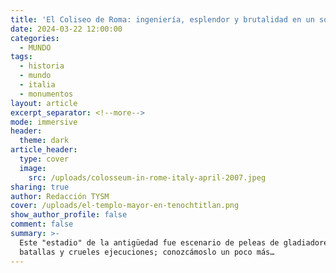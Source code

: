 ```yaml
---
title: 'El Coliseo de Roma: ingeniería, esplendor y brutalidad en un solo edificio'
date: 2024-03-22 12:00:00
categories:
  - MUNDO
tags:
  - historia
  - mundo
  - italia
  - monumentos
layout: article
excerpt_separator: <!--more-->
mode: immersive
header:
  theme: dark
article_header:
  type: cover
  image:
    src: /uploads/colosseum-in-rome-italy-april-2007.jpeg
sharing: true
author: Redacción TYSM
cover: /uploads/el-templo-mayor-en-tenochtitlan.png
show_author_profile: false
comment: false
summary: >-
  Este "estadio" de la antigüedad fue escenario de peleas de gladiadores,
  batallas y crueles ejecuciones; conozcámoslo un poco más…
---
```

